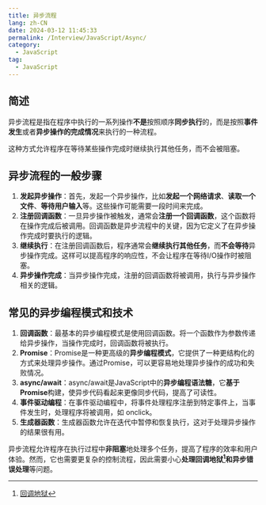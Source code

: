 ```yaml
---
title: 异步流程
lang: zh-CN
date: 2024-03-12 11:45:33
permalink: /Interview/JavaScript/Async/
category: 
  - JavaScript
tag: 
  - JavaScript
---
```


## 简述

异步流程是指在程序中执行的一系列操作**不是**按照顺序**同步执行**的，而是按照**事件发生**或者**异步操作的完成情况**来执行的一种流程。

这种方式允许程序在等待某些操作完成时继续执行其他任务，而不会被阻塞。

## 异步流程的一般步骤

1. **发起异步操作**：首先，发起一个异步操作，比如**发起一个网络请求**、**读取一个文件**、**等待用户输入**等。这些操作可能需要一段时间来完成。
2. **注册回调函数**：一旦异步操作被触发，通常会**注册一个回调函数**，这个函数将在操作完成后被调用。回调函数是异步流程中的关键，因为它定义了在异步操作完成时要执行的逻辑。
3. **继续执行**：在注册回调函数后，程序通常会**继续执行其他任务**，而**不会等待**异步操作完成。这样可以提高程序的响应性，不会让程序在等待I/O操作时被阻塞。
4. **异步操作完成**：当异步操作完成，注册的回调函数将被调用，执行与异步操作相关的逻辑。

## 常见的异步编程模式和技术

1. **回调函数**：最基本的异步编程模式是使用回调函数。将一个函数作为参数传递给异步操作，当操作完成时，回调函数将被执行。
2. **Promise**：Promise是一种更高级的**异步编程模式**，它提供了一种更结构化的方式来处理异步操作。通过Promise，可以更容易地处理异步操作的成功和失败情况。
3. **async/await**：async/await是JavaScript中的**异步编程语法糖**，它**基于Promise**构建，使异步代码看起来更像同步代码，提高了可读性。
4. **事件驱动编程**：在事件驱动编程中，将事件处理程序注册到特定事件上，当事件发生时，处理程序将被调用，如 onclick。
5. **生成器函数**：生成器函数允许在迭代中暂停和恢复执行，这对于处理异步操作的结果很有用。

异步流程允许程序在执行过程中**非阻塞**地处理多个任务，提高了程序的效率和用户体验。然而，它也需要更复杂的控制流程，因此需要小心**处理回调地狱[^回调地狱]**和**异步错误处理**等问题。


[^回调地狱]: [回调地狱](/Interview/JavaScript/CallbackHell/)

